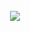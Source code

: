 <div align="center">
    <br>
	    <img src="https://media1.tenor.com/images/5f2720d934af04a4a7cafb0be49e9632/tenor.gif?itemid=4785315" >
	  <br>
</div>
